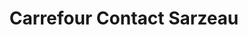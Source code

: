 ---
title: "Carrefour Contact Sarzeau"
url: /sarzeau/carrefour-contact-sarzeau/
shop: supermarché
---